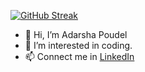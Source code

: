[![GitHub Streak](https://streak-stats.demolab.com/?user=AP-007)](https://git.io/streak-stats)


- 👋 Hi, I’m Adarsha Poudel
- 👀 I’m interested in coding.
- 📫 Connect me in <a href="https://www.linkedin.com/in/adarsha-poudel-065b21244/">LinkedIn</a>


